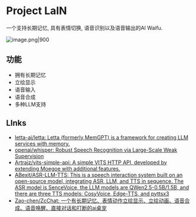 # Project LaIN

一个支持长期记忆, 具有表情切换, 语音识别以及语音输出的AI Waifu.

![image.png|900](https://s2.loli.net/2025/01/10/bTomcAwVfGUj9se.png)


## 功能

- 拥有长期记忆
- 立绘显示
- 语音输入
- 语音合成
- 多种LLM支持


## LInks

- [letta-ai/letta: Letta (formerly MemGPT) is a framework for creating LLM services with memory.](https://github.com/letta-ai/letta)
- [openai/whisper: Robust Speech Recognition via Large-Scale Weak Supervision](https://github.com/openai/whisper)
- [Artrajz/vits-simple-api: A simple VITS HTTP API, developed by extending Moegoe with additional features.](https://github.com/Artrajz/vits-simple-api)
- [ABexit/ASR-LLM-TTS: This is a speech interaction system built on an open-source model, integrating ASR, LLM, and TTS in sequence. The ASR model is SenceVoice, the LLM models are QWen2.5-0.5B/1.5B, and there are three TTS models: CosyVoice, Edge-TTS, and pyttsx3](https://github.com/ABexit/ASR-LLM-TTS)
- [Zao-chen/ZcChat: 一个有长期记忆、表情动作立绘显示、立绘动画、语音合成、语音唤醒、直接对话和打断的ai桌宠](https://github.com/Zao-chen/ZcChat?tab=readme-ov-file)
